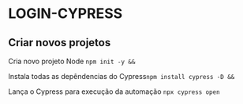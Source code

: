 # LOGIN-CYPRESS


## Criar novos projetos

Cria novo projeto Node ```npm init -y &&```

Instala todas as depêndencias do Cypress```npm install cypress -D &&```

Lança o Cypress para execução da automação ```npx cypress open```
